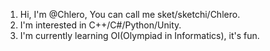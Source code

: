 1. Hi, I'm @Chlero, You can call me sket/sketchi/Chlero.
2. I'm interested in C++/C#/Python/Unity.
3. I'm currently learning OI(Olympiad in Informatics), it's fun.
